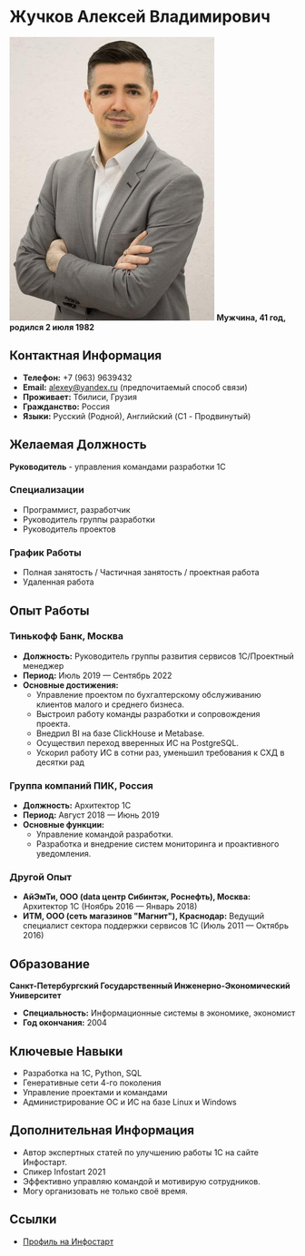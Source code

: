 # Жучков Алексей Владимирович
![Alt text](547730435.jpeg)
**Мужчина, 41 год, родился 2 июля 1982**

## Контактная Информация
- **Телефон:** +7 (963) 9639432
- **Email:** [alexey@yandex.ru](mailto:alexey@yandex.ru) (предпочитаемый способ связи)
- **Проживает:** Тбилиси, Грузия
- **Гражданство:** Россия
- **Языки:** Русский (Родной), Английский (C1 - Продвинутый)

## Желаемая Должность
**Руководитель** - управления командами разработки 1С

### Специализации
- Программист, разработчик
- Руководитель группы разработки
- Руководитель проектов

### График Работы
- Полная занятость / Частичная занятость / проектная работа
- Удаленная работа

## Опыт Работы

### Тинькофф Банк, Москва
- **Должность:** Руководитель группы развития сервисов 1С/Проектный менеджер
- **Период:** Июль 2019 — Сентябрь 2022
- **Основные достижения:**
  - Управление проектом по бухгалтерскому обслуживанию клиентов малого и среднего бизнеса.
  - Выстроил работу команды разработки и сопровождения проекта.
  - Внедрил BI на базе ClickHouse и Metabase.
  - Осуществил переход вверенных ИС на PostgreSQL.
  - Ускорил работу ИС в сотни раз, уменьшил требования к СХД в десятки рад

### Группа компаний ПИК, Россия
- **Должность:** Архитектор 1С
- **Период:** Август 2018 — Июнь 2019
- **Основные функции:**
  - Управление командой разработки.
  - Разработка и внедрение систем мониторинга и проактивного уведомления.

### Другой Опыт
- **АйЭмТи, ООО (data центр Сибинтэк, Роснефть), Москва:** Архитектор 1С (Ноябрь 2016 — Январь 2018)
- **ИТМ, ООО (сеть магазинов "Магнит"), Краснодар:** Ведущий специалист сектора поддержки сервисов 1С (Июль 2011 — Октябрь 2016)

## Образование
**Санкт-Петербургский Государственный Инженерно-Экономический Университет**
- **Специальность:** Информационные системы в экономике, экономист
- **Год окончания:** 2004

## Ключевые Навыки
- Разработка на 1С, Python, SQL
- Генеративные сети 4-го поколения
- Управление проектами и командами
- Администрирование ОС и ИС на базе Linux и Windows

## Дополнительная Информация
- Автор экспертных статей по улучшению работы 1С на сайте Инфостарт.
- Спикер Infostart 2021
- Эффективно управляю командой и мотивирую сотрудников.
- Могу организовать не только своё время.

## Ссылки
- [Профиль на Инфостарт](http://infostart.ru/profile/232316/public/)
